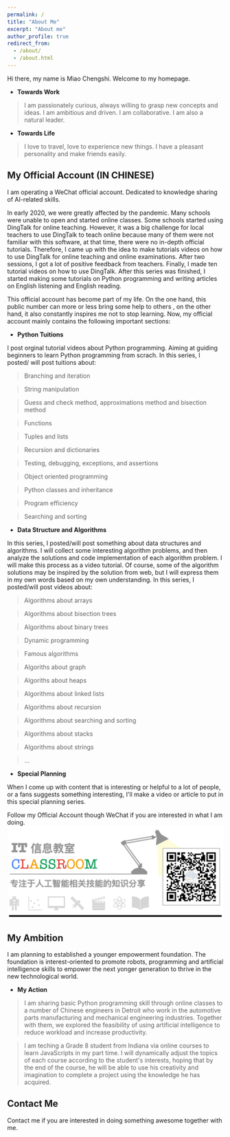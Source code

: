 ```yaml
---
permalink: /
title: "About Me"
excerpt: "About me"
author_profile: true
redirect_from: 
  - /about/
  - /about.html
---
```


Hi there, my name is Miao Chengshi. Welcome to my homepage.

- **Towards Work** 
> I am passionately curious, always willing to grasp new concepts and ideas. I am ambitious and driven. I am collaborative. I am also a natural leader.

- **Towards Life** 
> I love to travel, love to experience new things. I have a pleasant personality and make friends easily.

## My Official Account (IN CHINESE)
I am operating a WeChat official account. Dedicated to knowledge sharing of AI-related skills. 

In early 2020, we were greatly affected by the pandemic. Many schools were unable to open and started online classes. Some schools started using DingTalk for online teaching. However, it was a big challenge for local teachers to use DingTalk to teach online because many of them were not familiar with this software, at that time, there were no in-depth official tutorials. Therefore, I came up with the idea to make tutorials videos on how to use DingTalk for online teaching and online examinations. After two sessions, I got a lot of positive feedback from teachers. Finally, I made ten tutorial videos on how to use DingTalk. After this series was finished, I started making some tutorials on Python programming and writing articles on English listening and English reading.

This official account has become part of my life. On the one hand, this public number can more or less bring some help to others , on the other hand, it also constantly inspires me not to stop learning. Now, my official account mainly contains the following important sections:

- **Python Tuitions**

I post orginal tutorial videos about Python programming. Aiming at guiding beginners to learn Python programming from scrach. In this series, I posted/ will post tuitions about:

> Branching and iteration

> String manipulation

> Guess and check method, approximations method and bisection method

> Functions

> Tuples and lists

> Recursion and dictionaries

> Testing, debugging, exceptions, and assertions

> Object oriented programming 

> Python classes and inheritance

> Program efficiency

> Searching and sorting

- **Data Structure and Algorithms**

In this series, I posted/will post something about data structures and algorithms. I will collect some interesting algorithm problems, and then analyze the solutions and code implementation of each algorithm problem. I will make this process as a video tutorial. Of course, some of the algorithm solutions may be inspired by the solution from web, but I will express them in my own words based on my own understanding. In this series, I posted/will post videos about:

> Algorithms about arrays

> Algorithms about bisection trees

> Algorithms about binary trees 

> Dynamic programming

> Famous algorithms

> Algoriths about graph

> Algoriths about heaps

> Algorithms about linked lists

> Algorithms about recursion

> Algorithms about searching and sorting

> Algorithms about stacks

> Algorithms about strings

> ...

- **Special Planning**

When I come up with content that is interesting or helpful to a lot of people, or a fans suggests something interesting, I'll make a video or article to put in this special planning series.

Follow my Official Account though WeChat if you are interested in what I am doing.
![My WeChat Official Account](/images/WeChatQR.gif)


## My Ambition

I am planning to established a younger empowerment foundation. The foundation is interest-oriented to promote robots, programming and artificial intelligence skills to empower the next yonger generation to thrive in the new technological world.

- **My Action**

> I am sharing basic Python programming skill through online classes to a number of Chinese engineers in Detroit who work in the automotive parts manufacturing and mechanical engineering industries. Together with them, we explored the feasibility of using artificial intelligence to reduce workload and increase productivity. 

> I am teching a Grade 8 student from Indiana via online courses to learn JavaScripts in my part time. I will dynamically adjust the topics of each course according to the student's interests, hoping that by the end of the course, he will be able to use his creativity and imagination to complete a project using the knowledge he has acquired.


Contact Me
------
Contact me if you are interested in doing something awesome together with me.
